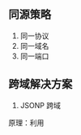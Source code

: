 ## 同源策略
1. 同一协议
2. 同一域名
3. 同一端口

## 跨域解决方案
1. JSONP 跨域

原理：利用 <script /> 标签没有跨域限制，通过 src 属性发送带有 callback 参数的 GET。服务端将数据拼凑到 callback 函数的参数中，组成 callback 函数的调用，并写入 <script /> 请求的资源中返回给前端。前端在 callback 函数的定义中，拿到参数，并保存在前端。

  前端实现：
  ```
  <script>
      var script = document.createElement('script');
      script.type = 'text/javascript';

      // 传参一个回调函数名给后端，方便后端返回时执行这个在前端定义的回调函数
      script.src = 'http://www.domain2.com:8080/login?user=admin&callback=handleCallback';
      document.head.appendChild(script);

      // 回调执行函数
      function handleCallback(res) {
          alert(JSON.stringify(res));
      }
   </script>
  ```
  服务端实现：
  ```
  var querystring = require('querystring');
  var http = require('http');
  var server = http.createServer();

  server.on('request', function(req, res) {
      var params = querystring.parse(req.url.split('?')[1]);
      var fn = params.callback;

      // jsonp返回设置
      res.writeHead(200, { 'Content-Type': 'text/javascript' });
      res.write(fn + '(' + JSON.stringify(params) + ')');

      res.end();
  });

  server.listen('8080');
  console.log('Server is running at port 8080...');
  ```
  
  2. 跨域资源共享（CORS：Cross-origin resource sharing）
  
  对于简单请求： CORS 需要浏览器与服务器同时支持，简单来说，请求通过 Origin 字段告诉服务端本次请求来自哪个源，服务端根据请求的源判断是否同意这次请求。服务端同时设置响应头字段，都以 Access-Control- 开头：
  - Access-Control-Allow-Origin：必选，当值是 * 时，表示接受任意域的请求；
  - Access-Control-Allow-Credentials: 可选，值是一个布尔值，表示是否允许发送 Cookie。默认情况下，Cookie不包括在CORS请求之中。
  - Access-Control-Expose-Headers: 可选，值为跨域请求可获取的其他字段。因为默认情况下，CORS 请求只能拿到的 Header 有：Cache-Control, Content-Language, Content-Type, Expire, Last-Modified, Pragma
    
对于非简单请求：CORS 会先发一个预检请求，请求方法是 OPTION，OPTION 请求会带有 Origin，Access-Control-Request-Method（必选，表示正式请求的方法），Access-Control-Request-Headers（可选，指定将要发送的额外字段）
浏览器收到预检请求之后，检查 Origin，Access-Control-Request-Method，Access-Control-Request-Headers 字段，确认允许跨域请求，就会做出回应；
http 回应中除了关键的 Access-Control-Allow-Origin 字段外，其他字段如下：
- Access-Control-Allow-Methods: 必选，表面服务端支持**所有** CORS 请求的方法，可以避免多次预检请求；
- Access-Control-Allow-Headers：当请求有 Access-Control-Request-Headers 字段时必输，表明服务请支持的所有头字段；
- Access-Control-Allow-Credentials：可选，同简单请求的含义一致；
- Access-Control-Max-Age：可选，用来指定此次 CORS 请求的有效时间，以秒为单位；

3. 反向代理
由于**同源策略仅是针对浏览器的安全策略，服务端调用 http 只是使用 http 协议，不需要同源策略，也不存在跨域问题**

实现思路：
> 通过Nginx配置一个代理服务器域名与domain1相同，端口不同）做跳板机，反向代理访问domain2接口，并且可以顺便修改cookie中domain信息，方便当前域cookie写入，实现跨域访问;
nginx具体配置例子
```
server {
    listen       81;
    server_name  www.domain1.com;

    location / {
        proxy_pass   http://www.domain2.com:8080;  #反向代理
        proxy_cookie_domain www.domain2.com www.domain1.com; #修改cookie里域名
        index  index.html index.htm;

        # 当用webpack-dev-server等中间件代理接口访问nignx时，此时无浏览器参与，故没有同源限制，下面的跨域配置可不启用
        add_header Access-Control-Allow-Origin http://www.domain1.com;  #当前端只跨域不带cookie时，可为*
        add_header Access-Control-Allow-Credentials true;
    }
}
```

参考链接：https://zhuanlan.zhihu.com/p/81809258
